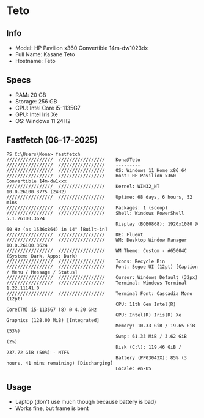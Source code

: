 # Teto
## Info
- Model: HP Pavilion x360 Convertible 14m-dw1023dx
- Full Name: Kasane Teto
- Hostname: Teto

## Specs
- RAM: 20 GB
- Storage: 256 GB
- CPU: Intel Core i5-1135G7
- GPU: Intel Iris Xe
- OS: Windows 11 24H2

## Fastfetch (06-17-2025)
```
PS C:\Users\Kona> fastfetch
/////////////////  /////////////////    Kona@Teto
/////////////////  /////////////////    ---------
/////////////////  /////////////////    OS: Windows 11 Home x86_64
/////////////////  /////////////////    Host: HP Pavilion x360 Convertible 14m-dw1xxx
/////////////////  /////////////////    Kernel: WIN32_NT 10.0.26100.3775 (24H2)
/////////////////  /////////////////    Uptime: 68 days, 6 hours, 52 mins
/////////////////  /////////////////    Packages: 1 (scoop)
/////////////////  /////////////////    Shell: Windows PowerShell 5.1.26100.3624
                                        Display (BOE0868): 1920x1080 @ 60 Hz (as 1536x864) in 14" [Built-in]
/////////////////  /////////////////    DE: Fluent
/////////////////  /////////////////    WM: Desktop Window Manager 10.0.26100.3624
/////////////////  /////////////////    WM Theme: Custom - #65004C (System: Dark, Apps: Dark)
/////////////////  /////////////////    Icons: Recycle Bin
/////////////////  /////////////////    Font: Segoe UI (12pt) [Caption / Menu / Message / Status]
/////////////////  /////////////////    Cursor: Windows Default (32px)
/////////////////  /////////////////    Terminal: Windows Terminal 1.22.11141.0
/////////////////  /////////////////    Terminal Font: Cascadia Mono (12pt)
                                        CPU: 11th Gen Intel(R) Core(TM) i5-1135G7 (8) @ 4.20 GHz
                                        GPU: Intel(R) Iris(R) Xe Graphics (128.00 MiB) [Integrated]
                                        Memory: 10.33 GiB / 19.65 GiB (53%)
                                        Swap: 61.33 MiB / 3.62 GiB (2%)
                                        Disk (C:\): 119.46 GiB / 237.72 GiB (50%) - NTFS
                                        Battery (PP03043X): 85% (3 hours, 41 mins remaining) [Discharging]
                                        Locale: en-US
```                                        
                                        
## Usage
- Laptop (don't use much though because battery is bad)
- Works fine, but frame is bent